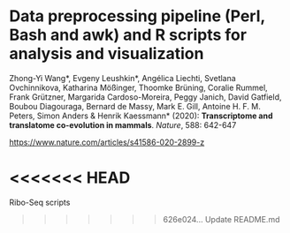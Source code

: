 Data preprocessing pipeline (Perl, Bash and awk) and R scripts for analysis and visualization
=====
Zhong-Yi Wang*, Evgeny Leushkin*, Angélica Liechti, Svetlana Ovchinnikova, Katharina Mößinger, Thoomke Brüning, Coralie Rummel, Frank Grützner, Margarida Cardoso-Moreira, Peggy Janich, David Gatfield, Boubou Diagouraga, Bernard de Massy, Mark E. Gill, Antoine H. F. M. Peters, Simon Anders & Henrik Kaessmann* (2020): **Transcriptome and translatome co-evolution in mammals**. *Nature*, 588: 642-647

https://www.nature.com/articles/s41586-020-2899-z

<<<<<<< HEAD
=======
Ribo-Seq scripts
>>>>>>> 626e024... Update README.md
